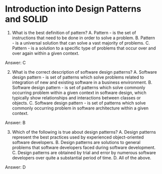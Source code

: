 # Introduction into Design Patterns and SOLID

1. What is the best definition of pattern?
A. Pattern - is the set of instructions that need to be done in order to solve a problem.
B. Pattern - is a universal solution that can solve a vast majority of problems.
C. Pattern - is a solution to a specific type of problems that occur over and over again within a
given context.

Answer: C

2. What is the correct description of software design patterns?
A. Software design pattern - is set of patterns which solve problems related to integration of
new and existing software in a business environment.
B. Software design pattern - is set of patterns which solve commonly occurring problem
within a given context in software design, which typically show relationships and interactions
between classes or objects.
C. Software design pattern - is set of patterns which solve commonly occurring problem in
software architecture within a given context.

Answer: B

3. Which of the following is true about design patterns?
A. Design patterns represent the best practices used by experienced object-oriented
software developers.
B. Design patterns are solutions to general problems that software developers faced during
software development.
C. Design patterns are obtained by trial and error by numerous software developers over
quite a substantial period of time.
D. All of the above.

Answer: D
